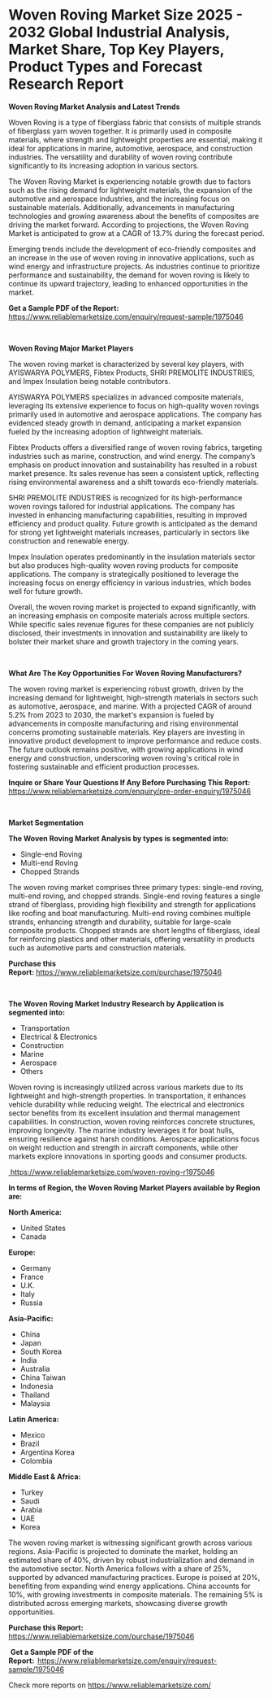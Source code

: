 <p><h1>Woven Roving Market Size 2025 - 2032 Global Industrial Analysis, Market Share, Top Key Players, Product Types and Forecast Research Report</h1></p><p><strong>Woven Roving Market Analysis and Latest Trends</strong></p>
<p><p>Woven Roving is a type of fiberglass fabric that consists of multiple strands of fiberglass yarn woven together. It is primarily used in composite materials, where strength and lightweight properties are essential, making it ideal for applications in marine, automotive, aerospace, and construction industries. The versatility and durability of woven roving contribute significantly to its increasing adoption in various sectors.</p><p>The Woven Roving Market is experiencing notable growth due to factors such as the rising demand for lightweight materials, the expansion of the automotive and aerospace industries, and the increasing focus on sustainable materials. Additionally, advancements in manufacturing technologies and growing awareness about the benefits of composites are driving the market forward. According to projections, the Woven Roving Market is anticipated to grow at a CAGR of 13.7% during the forecast period. </p><p>Emerging trends include the development of eco-friendly composites and an increase in the use of woven roving in innovative applications, such as wind energy and infrastructure projects. As industries continue to prioritize performance and sustainability, the demand for woven roving is likely to continue its upward trajectory, leading to enhanced opportunities in the market.</p></p>
<p><strong>Get a Sample PDF of the Report:&nbsp;</strong> <a href="https://www.reliablemarketsize.com/enquiry/request-sample/1975046?utm_campaign=3555&utm_medium=2&utm_source=Github&utm_content=ia&utm_term=01042025&utm_id=woven-roving">https://www.reliablemarketsize.com/enquiry/request-sample/1975046</a></p>
<p>&nbsp;</p>
<p><strong>Woven Roving Major Market Players</strong></p>
<p><p>The woven roving market is characterized by several key players, with AYISWARYA POLYMERS, Fibtex Products, SHRI PREMOLITE INDUSTRIES, and Impex Insulation being notable contributors. </p><p>AYISWARYA POLYMERS specializes in advanced composite materials, leveraging its extensive experience to focus on high-quality woven rovings primarily used in automotive and aerospace applications. The company has evidenced steady growth in demand, anticipating a market expansion fueled by the increasing adoption of lightweight materials.</p><p>Fibtex Products offers a diversified range of woven roving fabrics, targeting industries such as marine, construction, and wind energy. The company’s emphasis on product innovation and sustainability has resulted in a robust market presence. Its sales revenue has seen a consistent uptick, reflecting rising environmental awareness and a shift towards eco-friendly materials.</p><p>SHRI PREMOLITE INDUSTRIES is recognized for its high-performance woven rovings tailored for industrial applications. The company has invested in enhancing manufacturing capabilities, resulting in improved efficiency and product quality. Future growth is anticipated as the demand for strong yet lightweight materials increases, particularly in sectors like construction and renewable energy.</p><p>Impex Insulation operates predominantly in the insulation materials sector but also produces high-quality woven roving products for composite applications. The company is strategically positioned to leverage the increasing focus on energy efficiency in various industries, which bodes well for future growth.</p><p>Overall, the woven roving market is projected to expand significantly, with an increasing emphasis on composite materials across multiple sectors. While specific sales revenue figures for these companies are not publicly disclosed, their investments in innovation and sustainability are likely to bolster their market share and growth trajectory in the coming years.</p></p>
<p>&nbsp;</p>
<p><strong>What Are The Key Opportunities For Woven Roving Manufacturers?</strong></p>
<p><p>The woven roving market is experiencing robust growth, driven by the increasing demand for lightweight, high-strength materials in sectors such as automotive, aerospace, and marine. With a projected CAGR of around 5.2% from 2023 to 2030, the market's expansion is fueled by advancements in composite manufacturing and rising environmental concerns promoting sustainable materials. Key players are investing in innovative product development to improve performance and reduce costs. The future outlook remains positive, with growing applications in wind energy and construction, underscoring woven roving's critical role in fostering sustainable and efficient production processes.</p></p>
<p><strong>Inquire or Share Your Questions If Any Before Purchasing This Report:</strong> <a href="https://www.reliablemarketsize.com/enquiry/pre-order-enquiry/1975046?utm_campaign=3555&utm_medium=2&utm_source=Github&utm_content=ia&utm_term=01042025&utm_id=woven-roving">https://www.reliablemarketsize.com/enquiry/pre-order-enquiry/1975046</a></p>
<p>&nbsp;</p>
<p><strong>Market Segmentation</strong></p>
<p><strong>The Woven Roving Market Analysis by types is segmented into:</strong></p>
<p><ul><li>Single-end Roving</li><li>Multi-end Roving</li><li>Chopped Strands</li></ul></p>
<p><p>The woven roving market comprises three primary types: single-end roving, multi-end roving, and chopped strands. Single-end roving features a single strand of fiberglass, providing high flexibility and strength for applications like roofing and boat manufacturing. Multi-end roving combines multiple strands, enhancing strength and durability, suitable for large-scale composite products. Chopped strands are short lengths of fiberglass, ideal for reinforcing plastics and other materials, offering versatility in products such as automotive parts and construction materials.</p></p>
<p><strong>Purchase this Report:&nbsp;</strong><a href="https://www.reliablemarketsize.com/purchase/1975046?utm_campaign=3555&utm_medium=2&utm_source=Github&utm_content=ia&utm_term=01042025&utm_id=woven-roving">https://www.reliablemarketsize.com/purchase/1975046</a></p>
<p>&nbsp;</p>
<p><strong>The Woven Roving Market Industry Research by Application is segmented into:</strong></p>
<p><ul><li>Transportation</li><li>Electrical & Electronics</li><li>Construction</li><li>Marine</li><li>Aerospace</li><li>Others</li></ul></p>
<p><p>Woven roving is increasingly utilized across various markets due to its lightweight and high-strength properties. In transportation, it enhances vehicle durability while reducing weight. The electrical and electronics sector benefits from its excellent insulation and thermal management capabilities. In construction, woven roving reinforces concrete structures, improving longevity. The marine industry leverages it for boat hulls, ensuring resilience against harsh conditions. Aerospace applications focus on weight reduction and strength in aircraft components, while other markets explore innovations in sporting goods and consumer products.</p></p>
<p><a href="https://www.reliablemarketsize.com/woven-roving-r1975046?utm_campaign=3555&utm_medium=2&utm_source=Github&utm_content=ia&utm_term=01042025&utm_id=woven-roving">&nbsp;https://www.reliablemarketsize.com/woven-roving-r1975046</a></p>
<p><strong>In terms of Region, the Woven Roving Market Players available by Region are:</strong></p>
<p>
    <p> <strong> North America: </strong>
        <ul>
            <li>United States</li>
            <li>Canada</li>
        </ul>
        </p> 
    <p> <strong> Europe: </strong>
        <ul>
            <li>Germany</li>
            <li>France</li>
            <li>U.K.</li>
            <li>Italy</li>
            <li>Russia</li>
        </ul>
        </p> 
    <p> <strong> Asia-Pacific: </strong>
        <ul>
            <li>China</li>
            <li>Japan</li>
            <li>South Korea</li>
            <li>India</li>
            <li>Australia</li>
            <li>China Taiwan</li>
            <li>Indonesia</li>
            <li>Thailand</li>
            <li>Malaysia</li>
        </ul>
        </p> 
    <p> <strong> Latin America: </strong>
        <ul>
            <li>Mexico</li>
            <li>Brazil</li>
            <li>Argentina Korea</li>
            <li>Colombia</li>
        </ul>
        </p> 
    <p> <strong> Middle East & Africa: </strong>
        <ul>
            <li>Turkey</li>
            <li>Saudi</li>
            <li>Arabia</li>
            <li>UAE</li>
            <li>Korea</li>
        </ul>
    </p>
    </p>
<p><p>The woven roving market is witnessing significant growth across various regions. Asia-Pacific is projected to dominate the market, holding an estimated share of 40%, driven by robust industrialization and demand in the automotive sector. North America follows with a share of 25%, supported by advanced manufacturing practices. Europe is poised at 20%, benefiting from expanding wind energy applications. China accounts for 10%, with growing investments in composite materials. The remaining 5% is distributed across emerging markets, showcasing diverse growth opportunities.</p></p>
<p><strong>Purchase this Report: </strong><a href="https://www.reliablemarketsize.com/purchase/1975046?utm_campaign=3555&utm_medium=2&utm_source=Github&utm_content=ia&utm_term=01042025&utm_id=woven-roving">https://www.reliablemarketsize.com/purchase/1975046</a></p>
<p>&nbsp;<strong>Get a Sample PDF of the Report:&nbsp;&nbsp;</strong><a href="https://www.reliablemarketsize.com/enquiry/request-sample/1975046?utm_campaign=3555&utm_medium=2&utm_source=Github&utm_content=ia&utm_term=01042025&utm_id=woven-roving">https://www.reliablemarketsize.com/enquiry/request-sample/1975046</a></p>
<p><strong></strong></p>
<p>Check more reports on <a href="https://www.reliablemarketsize.com/?utm_campaign=3555&utm_medium=2&utm_source=Github&utm_content=ia&utm_term=01042025&utm_id=woven-roving">https://www.reliablemarketsize.com/</a></p>